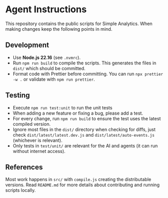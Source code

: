 # Agent Instructions

This repository contains the public scripts for Simple Analytics. When making changes keep the following points in mind.

## Development

- Use **Node.js 22.16** (see `.nvmrc`).
- Run `npm run build` to compile the scripts. This generates the files in `dist/` which should be committed.
- Format code with Prettier before committing. You can run `npx prettier -w .` or validate with `npm run prettier`.

## Testing

- Execute `npm run test:unit` to run the unit tests
- When adding a new feature or fixing a bug, please add a test.
- For every change, run `npm run build` to ensure the test uses the latest compiled version.
- Ignore most files in the `dist/` directory when checking for diffs, just check `dist/latest/latest.dev.js` and `dist/latest/auto-events.js` (whichever is relevant).
- Only tests in `test/unit/` are relevant for the AI and agents (it can run without internet access).

## References

Most work happens in `src/` with `compile.js` creating the distributable versions. Read `README.md` for more details about contributing and running scripts locally.
